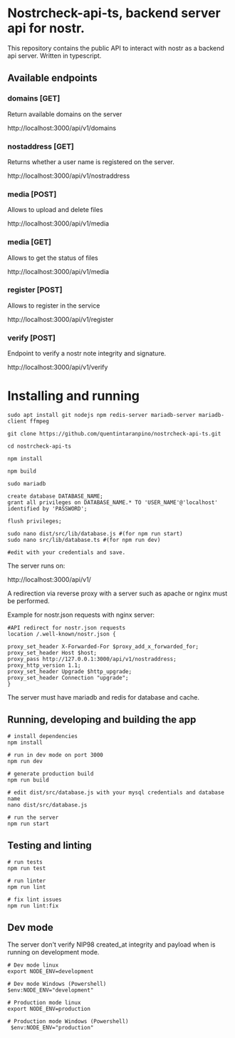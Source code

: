 # Nostrcheck-api-ts, backend server api for nostr.

This repository contains the public API to interact with nostr as a backend api server. Written in typescript.

## Available endpoints

### domains [GET]
Return available domains on the server

http://localhost:3000/api/v1/domains

<!-- ### users [GET]
Return available users from a domain registerd on the server

http://localhost:3000/api/v1/users/[domain]/ -->

### nostaddress [GET]
Returns whether a user name is registered on the server.

http://localhost:3000/api/v1/nostraddress

### media [POST]
Allows to upload and delete files

http://localhost:3000/api/v1/media

### media [GET]
Allows to get the status of files

http://localhost:3000/api/v1/media

### register [POST]
Allows to register in the service

http://localhost:3000/api/v1/register

### verify [POST]
Endpoint to verify a nostr note integrity and signature.



http://localhost:3000/api/v1/verify

# Installing and running

```
sudo apt install git nodejs npm redis-server mariadb-server mariadb-client ffmpeg

git clone https://github.com/quentintaranpino/nostrcheck-api-ts.git

cd nostrcheck-api-ts

npm install

npm build

sudo mariadb

create database DATABASE_NAME;
grant all privileges on DATABASE_NAME.* TO 'USER_NAME'@'localhost' identified by 'PASSWORD';

flush privileges;

sudo nano dist/src/lib/database.js #(for npm run start)
sudo nano src/lib/database.ts #(for npm run dev)

#edit with your credentials and save.

```

The server runs on:

http://localhost:3000/api/v1/

A redirection via reverse proxy with a server such as apache or nginx must be performed. 

Example for nostr.json requests with nginx server:

```
#API redirect for nostr.json requests
location /.well-known/nostr.json {

proxy_set_header X-Forwarded-For $proxy_add_x_forwarded_for;
proxy_set_header Host $host;
proxy_pass http://127.0.0.1:3000/api/v1/nostraddress;
proxy_http_version 1.1;
proxy_set_header Upgrade $http_upgrade;
proxy_set_header Connection "upgrade";
}

```

The server must have mariadb and redis for database and cache.

## Running, developing and building the app

```
# install dependencies
npm install

# run in dev mode on port 3000
npm run dev

# generate production build
npm run build

# edit dist/src/database.js with your mysql credentials and database name
nano dist/src/database.js

# run the server
npm run start
```

## Testing and linting

```
# run tests
npm run test

# run linter
npm run lint

# fix lint issues
npm run lint:fix
```
## Dev mode

The server don't verify NIP98 created_at integrity and payload when is running on development mode.

```
# Dev mode linux
export NODE_ENV=development

# Dev mode Windows (Powershell)
$env:NODE_ENV="development"

# Production mode linux
export NODE_ENV=production

# Production mode Windows (Powershell)
 $env:NODE_ENV="production"
 
```

